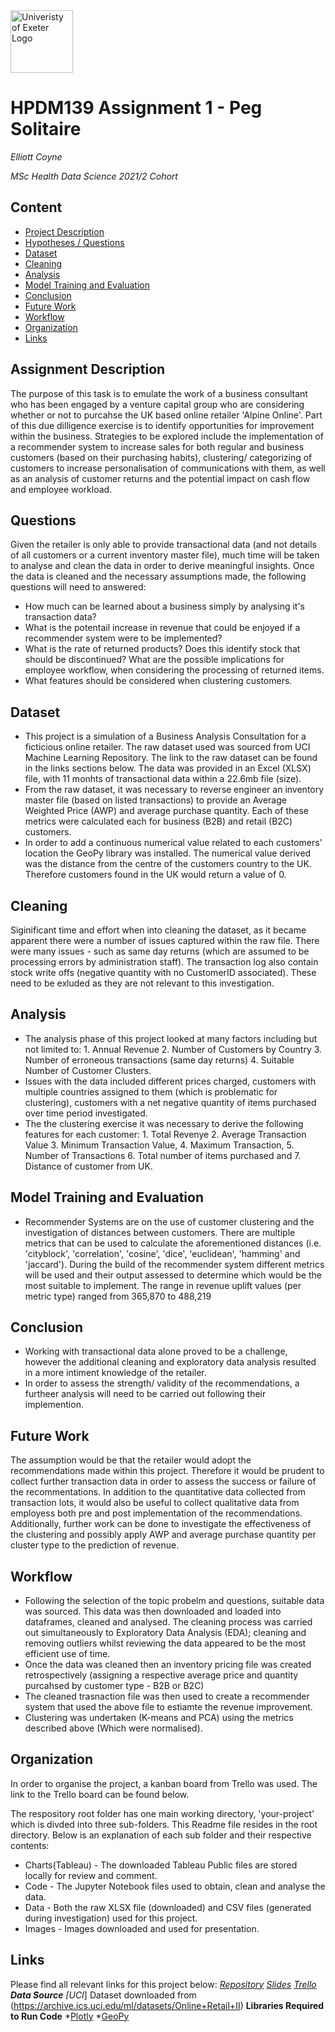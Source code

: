 <img src="https://cdn.freelogovectors.net/wp-content/uploads/2020/01/university-of-exeter-logo.png" alt="Univeristy of Exeter Logo" width="100"/>

# HPDM139 Assignment 1 - Peg Solitaire
*Elliott Coyne*

*MSc Health Data Science 2021/2 Cohort*

## Content
- [Project Description](#project-description)
- [Hypotheses / Questions](#hypotheses-questions)
- [Dataset](#dataset)
- [Cleaning](#cleaning)
- [Analysis](#analysis)
- [Model Training and Evaluation](#model-training-and-evaluation)
- [Conclusion](#conclusion)
- [Future Work](#future-work)
- [Workflow](#workflow)
- [Organization](#organization)
- [Links](#links)

## Assignment Description
The purpose of this task is to emulate the work of a business consultant who has been engaged by a venture capital group who are considering whether or not to purcahse the UK based online retailer 'Alpine Online'. Part of this due dilligence exercise is to identify opportunities for improvement within the business. Strategies to be explored include the implementation of a recommender system to increase sales for both regular and business customers (based on their purchasing habits), clustering/ categorizing of customers to increase personalisation of communications with them, as well as an analysis of customer returns and the potential impact on cash flow and employee workload.

## Questions
Given the retailer is only able to provide transactional data (and not details of all customers or a current inventory master file), much time will be taken to analyse and clean the data in order to derive meaningful insights. Once the data is cleaned and the necessary assumptions made, the following questions will need to answered:
* How much can be learned about a business simply by analysing it's transaction data?
* What is the potentail increase in revenue that could be enjoyed if a recommender system were to be implemented?
* What is the rate of returned products? Does this identify stock that should be discontinued? What are the possible implications for employee workflow, when considering the processing of returned items.
* What features should be considered when clustering customers.

## Dataset
* This project is a simulation of a Business Analysis Consultation for a ficticious online retailer. The raw dataset used was sourced from UCI Machine Learning Repository. The link to the raw dataset can be found in the links sections below. The data was provided in an Excel (XLSX) file, with 11 monhts of transactional data within a 22.6mb file (size).
* From the raw dataset, it was necessary to reverse engineer an inventory master file (based on listed transactions) to provide an Average Weighted Price (AWP) and average purchase quantity. Each of these metrics were calculated each for business (B2B) and retail (B2C) customers.
* In order to add a continuous numerical value related to each customers' location the GeoPy library was installed. The numerical value derived was the distance from the centre of the customers country to the UK. Therefore customers found in the UK would return a value of 0.

## Cleaning
Siginificant time and effort when into cleaning the dataset, as it became apparent there were a number of issues captured within the raw file. There were many issues - such as same day returns (which are assumed to be processing errors by administration staff). The transaction log also contain stock write offs (negative quantity with no CustomerID associated). These need to be exluded as they are not relevant to this investigation.

## Analysis
* The analysis phase of this project looked at many factors including but not limited to: 1. Annual Revenue 2. Number of Customers by Country 3. Number of erroneous transactions (same day returns) 4. Suitable Number of Customer Clusters.
* Issues with the data included different prices charged, customers with multiple countries assigned to them (which is problematic for clustering), customers with a net negative quantity of items purchased over time period investigated.
* The the clustering exercise it was necessary to derive the following features for each customer: 1. Total Revenye 2. Average Transaction Value 3. Minimum Transaction Value, 4. Maximum Transaction, 5. Number of Transactions 6. Total number of items purchased and 7. Distance of customer from UK.

## Model Training and Evaluation
* Recommender Systems are on the use of customer clustering and the investigation of distances between customers. There are multiple metrics that can be used to calculate the aforementioned distances (i.e. 'cityblock', 'correlation', 'cosine', 'dice', 'euclidean', 'hamming' and 'jaccard'). During the build of the recommender system different metrics will be used and their output assessed to determine which would be the most suitable to implement. The range in revenue uplift values (per metric type) ranged from 365,870 to 488,219

## Conclusion
* Working with transactional data alone proved to be a challenge, however the additional cleaning and exploratory data analysis resulted in a more intiment knowledge of the retailer.
* In order to assess the strength/ validity of the recommendations, a furtheer analysis will need to be carried out following their implemention.

## Future Work
The assumption would be that the retailer would adopt the recommendations made within this project. Therefore it would be prudent to collect further transaction data in order to assess the success or failure of the recommentations. In addition to the quantitative data collected from transaction lots, it would also be useful to collect qualitative data from employess both pre and post implementation of the recommendations. Additionally, further work can be done to investigate the effectiveness of the clustering and possibly apply AWP and average purchase quantity per cluster type to the prediction of revenue.

## Workflow
* Following the selection of the topic probelm and questions, suitable data was sourced. This data was then downloaded and loaded into dataframes, cleaned and analysed. The cleaning process was carried out simultaneously to Exploratory Data Analysis (EDA); cleaning and removing outliers whilst reviewing the data appeared to be the most efficient use of time.
* Once the data was cleaned then an inventory pricing file was created retrospectively (assigning a respective average price and quantity purcahsed by customer type - B2B or B2C)
* The cleaned trasnaction file was then used to create a recommender system that used the above file to estiamte the revenue improvement.
* Clustering was undertaken (K-means and PCA) using the metrics described above (Which were normalised).

## Organization
In order to organise the project, a kanban board from Trello was used. The link to the Trello board can be found below.

The respository root folder has one main working directory, 'your-project' which is divded into three sub-folders. This Readme file resides in the root directory. Below is an explanation of each sub folder and their respective contents:
* Charts(Tableau) - The downloaded Tableau Public files are stored locally for review and comment.
* Code - The Jupyter Notebook files used to obtain, clean and analyse the data.
* Data - Both the raw XLSX file (downloaded) and CSV files (generated during investigation) used for this project.
* Images - Images downloaded and used for presentation.

## Links
Please find all relevant links for this project below:
*[Repository](https://github.com/tristar82/Project-Week-8-Final-Project)
*[Slides](https://docs.google.com/presentation/d/1GSYmX9WHKzriCXHyuFMpeT_GYxb0U7cIRgJcrQmdu30/edit?usp=sharing)
*[Trello](https://trello.com/b/3icjIHgb/final-project-ironhack-bcn)
**Data Source**
*[UCI****] Dataset downloaded from (https://archive.ics.uci.edu/ml/datasets/Online+Retail+II)
**Libraries Required to Run Code**
*[Plotly](https://plot.ly/python/v3/ipython-notebooks/cufflinks/)
*[GeoPy](https://geopy.readthedocs.io/en/stable/)

